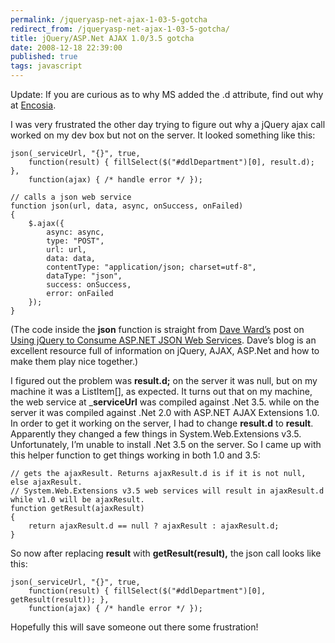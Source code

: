 ```yaml
---
permalink: /jqueryasp-net-ajax-1-03-5-gotcha
redirect_from: /jqueryasp-net-ajax-1-03-5-gotcha/
title: jQuery/ASP.Net AJAX 1.0/3.5 gotcha
date: 2008-12-18 22:39:00
published: true
tags: javascript
---
```


Update: If you are curious as to why MS added the .d attribute, find out why at [Encosia](http://encosia.com/2009/02/10/a-breaking-change-between-versions-of-aspnet-ajax/).

I was very frustrated the other day trying to figure out why a jQuery ajax call worked on my dev box but not on the server. It looked something like this:

    json(_serviceUrl, "{}", true,
        function(result) { fillSelect($("#ddlDepartment")[0], result.d); },
        function(ajax) { /* handle error */ });
        
    // calls a json web service
    function json(url, data, async, onSuccess, onFailed)
    {
        $.ajax({
            async: async,
            type: "POST",
            url: url,
            data: data,
            contentType: "application/json; charset=utf-8",
            dataType: "json",
            success: onSuccess,
            error: onFailed
        });
    }

(The code inside the **json** function is straight from [Dave Ward’s](http://encosia.com/) post on [Using jQuery to Consume ASP.NET JSON Web Services](http://encosia.com/2008/03/27/using-jquery-to-consume-aspnet-json-web-services/). Dave’s blog is an excellent resource full of information on jQuery, AJAX, ASP.Net and how to make them play nice together.)

I figured out the problem was **result.d;** on the server it was null, but on my machine it was a ListItem[], as expected. It turns out that on my machine, the web service at _**serviceUrl** was compiled against .Net 3.5. while on the server it was compiled against .Net 2.0 with ASP.NET AJAX Extensions 1.0. In order to get it working on the server, I had to change **result.d** to **result**. Apparently they changed a few things in System.Web.Extensions v3.5. Unfortunately, I’m unable to install .Net 3.5 on the server. So I came up with this helper function to get things working in both 1.0 and 3.5:

    // gets the ajaxResult. Returns ajaxResult.d is if it is not null, else ajaxResult.
    // System.Web.Extensions v3.5 web services will result in ajaxResult.d while v1.0 will be ajaxResult.
    function getResult(ajaxResult)
    {
        return ajaxResult.d == null ? ajaxResult : ajaxResult.d;
    }

So now after replacing **result** with **getResult(result),** the json call looks like this:

    json(_serviceUrl, "{}", true,
        function(result) { fillSelect($("#ddlDepartment")[0], getResult(result)); },
        function(ajax) { /* handle error */ });

Hopefully this will save someone out there some frustration!
